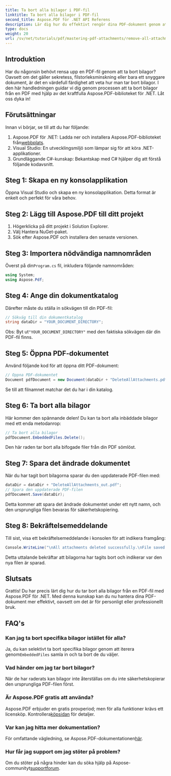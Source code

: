 ```yaml
---
title: Ta bort alla bilagor i PDF-fil
linktitle: Ta bort alla bilagor i PDF-fil
second_title: Aspose.PDF för .NET API Referens
description: Lär dig hur du effektivt rengör dina PDF-dokument genom att ta bort alla bilagor med Aspose.PDF-biblioteket för .NET. Denna steg-för-steg handledning täcker allt från installation till utförande.
type: docs
weight: 20
url: /sv/net/tutorials/pdf/mastering-pdf-attachments/remove-all-attachments/
---
```

## Introduktion

Har du någonsin behövt rensa upp en PDF-fil genom att ta bort bilagor? Oavsett om det gäller sekretess, filstorleksminskning eller bara ett snyggare dokument, är det en värdefull färdighet att veta hur man tar bort bilagor. I den här handledningen guidar vi dig genom processen att ta bort bilagor från en PDF med hjälp av det kraftfulla Aspose.PDF-biblioteket för .NET. Låt oss dyka in!

## Förutsättningar

Innan vi börjar, se till att du har följande:

1.  Aspose.PDF för .NET: Ladda ner och installera Aspose.PDF-biblioteket från[webbplats](https://releases.aspose.com/pdf/net/).
2. Visual Studio: En utvecklingsmiljö som lämpar sig för att köra .NET-applikationer.
3. Grundläggande C#-kunskap: Bekantskap med C# hjälper dig att förstå följande kodavsnitt.

## Steg 1: Skapa en ny konsolapplikation

Öppna Visual Studio och skapa en ny konsolapplikation. Detta format är enkelt och perfekt för våra behov.

## Steg 2: Lägg till Aspose.PDF till ditt projekt

1. Högerklicka på ditt projekt i Solution Explorer.
2. Välj Hantera NuGet-paket.
3. Sök efter Aspose.PDF och installera den senaste versionen.

## Steg 3: Importera nödvändiga namnområden

 Överst på din`Program.cs` fil, inkludera följande namnområden:

```csharp
using System;
using Aspose.Pdf;
```

## Steg 4: Ange din dokumentkatalog

Därefter måste du ställa in sökvägen till din PDF-fil:

```csharp
// Sökväg till din dokumentkatalog
string dataDir = "YOUR_DOCUMENT_DIRECTORY";
```

 Obs: Byt ut`"YOUR_DOCUMENT_DIRECTORY"` med den faktiska sökvägen där din PDF-fil finns.

## Steg 5: Öppna PDF-dokumentet

Använd följande kod för att öppna ditt PDF-dokument:

```csharp
// Öppna PDF-dokumentet
Document pdfDocument = new Document(dataDir + "DeleteAllAttachments.pdf");
```

Se till att filnamnet matchar det du har i din katalog.

## Steg 6: Ta bort alla bilagor

Här kommer den spännande delen! Du kan ta bort alla inbäddade bilagor med ett enda metodanrop:

```csharp
// Ta bort alla bilagor
pdfDocument.EmbeddedFiles.Delete();
```

Den här raden tar bort alla bifogade filer från din PDF sömlöst.

## Steg 7: Spara det ändrade dokumentet

När du har tagit bort bilagorna sparar du den uppdaterade PDF-filen med:

```csharp
dataDir = dataDir + "DeleteAllAttachments_out.pdf";
// Spara den uppdaterade PDF-filen
pdfDocument.Save(dataDir);
```

Detta kommer att spara det ändrade dokumentet under ett nytt namn, och den ursprungliga filen bevaras för säkerhetskopiering.

## Steg 8: Bekräftelsemeddelande

Till sist, visa ett bekräftelsemeddelande i konsolen för att indikera framgång:

```csharp
Console.WriteLine("\nAll attachments deleted successfully.\nFile saved at " + dataDir);
```

Detta uttalande bekräftar att bilagorna har tagits bort och indikerar var den nya filen är sparad.

## Slutsats

Grattis! Du har precis lärt dig hur du tar bort alla bilagor från en PDF-fil med Aspose.PDF för .NET. Med denna kunskap kan du nu hantera dina PDF-dokument mer effektivt, oavsett om det är för personligt eller professionellt bruk.

## FAQ's

### Kan jag ta bort specifika bilagor istället för alla?
 Ja, du kan selektivt ta bort specifika bilagor genom att iterera genom`EmbeddedFiles` samla in och ta bort de du väljer.

### Vad händer om jag tar bort bilagor?
När de har raderats kan bilagor inte återställas om du inte säkerhetskopierar den ursprungliga PDF-filen först.

### Är Aspose.PDF gratis att använda?
 Aspose.PDF erbjuder en gratis provperiod; men för alla funktioner krävs ett licensköp. Kontrollera[köpsidan](https://purchase.aspose.com/buy) för detaljer.

### Var kan jag hitta mer dokumentation?
 För omfattande vägledning, se Aspose.PDF-dokumentationen[här](https://reference.aspose.com/pdf/net/).

### Hur får jag support om jag stöter på problem?
 Om du stöter på några hinder kan du söka hjälp på Aspose-communityt[supportforum](https://forum.aspose.com/c/pdf/10).
